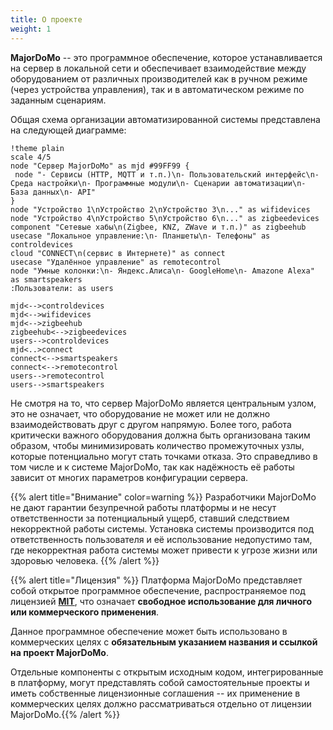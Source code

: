 ```yaml
---
title: О проекте
weight: 1
---
```


**MajorDoMo** -- это программное обеспечение, которое устанавливается на сервер в локальной сети и обеспечивает взаимодействие
между оборудованием от различных производителей как в ручном режиме (через устройства управления), так и в автоматическом
режиме по заданным сценариям.

Общая схема организации автоматизированной системы представлена на следующей диаграмме:

```plantuml
!theme plain
scale 4/5
node "Сервер MajorDoMo" as mjd #99FF99 {
 node "- Сервисы (HTTP, MQTT и т.п.)\n- Пользовательский интерфейс\n- Среда настройки\n- Программные модули\n- Сценарии автоматизации\n- База данных\n- API"
}
node "Устройство 1\nУстройство 2\nУстройство 3\n..." as wifidevices
node "Устройство 4\nУстройство 5\nУстройство 6\n..." as zigbeedevices
component "Сетевые хабы\n(Zigbee, KNZ, ZWave и т.п.)" as zigbeehub
usecase "Локальное управление:\n- Планшеты\n- Телефоны" as controldevices
cloud "CONNECT\n(сервис в Интернете)" as connect
usecase "Удалённое управление" as remotecontrol
node "Умные колонки:\n- Яндекс.Алиса\n- GoogleHome\n- Amazone Alexa" as smartspeakers
:Пользователи: as users

mjd<-->controldevices
mjd<-->wifidevices
mjd<-->zigbeehub
zigbeehub<-->zigbeedevices
users-->controldevices
mjd<..>connect
connect<-->smartspeakers
connect<-->remotecontrol
users-->remotecontrol
users-->smartspeakers
```

Не смотря на то, что сервер MajorDoMo является центральным узлом, это не означает, что оборудование не может
или не должно взаимодействовать друг с другом напрямую. Более того, работа критически важного оборудования должна
быть организована таким образом, чтобы минимизировать количество промежуточных узлы, которые потенциально могут стать
точками отказа. Это справедливо в том числе и к системе MajorDoMo, так как надёжность её работы зависит от
многих параметров конфигурации сервера.

{{% alert title="Внимание" color=warning %}}
Разработчики MajorDoMo не дают гарантии безупречной работы платформы и не несут ответственности
за потенциальный ущерб, ставший следствием некорректной работы системы. Установка системы производится 
под ответственность пользователя и её использование недопустимо там, где некорректная работа системы
может привести к угрозе жизни или здоровью человека.
{{% /alert %}}

{{% alert title="Лицензия" %}}
Платформа MajorDoMo представляет собой открытое программное обеспечение, распространяемое под лицензией [**MIT**](https://en.wikipedia.org/wiki/MIT_License), что
означает **свободное использование для личного или коммерческого применения**. 

Данное программное обеспечение может быть использовано в коммерческих целях с **обязательным указанием названия и ссылкой на проект MajorDoMo**.

Отдельные компоненты с открытым исходным кодом, интегрированные в платформу, могут представлять собой самостоятельные 
проекты и иметь собственные лицензионные соглашения -- их применение в коммерческих целях должно рассматриваться
отдельно от лицензии MajorDoMo.{{% /alert %}}